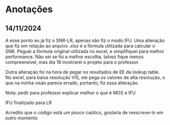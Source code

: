 # Anotações

## 14/11/2024

A esse ponto eu já fiz o SNR-LR, apenas não fiz o modo IFU. Uma alteração que fiz em relação ao arquivo .xlsx é a fórmula utilizada para calcular o SNR. Peguei a fórmula original utilizada no excel, e simplifiquei para melhor performance. Não sei se foi a melhor escolha, talvez fique menos compreensível, mas dia 18 mostrarei o projeto para o professor.

Outra alteração foi na hora de pegar os resultados de EE da lookup table. No excel, para baixa resolução VIS, ele pega os valores de alta resolução, o que na minha visão parece errado, portanto, fiz essa alteração.

Nota: pedir para professor explicar melhor o que é MOS e IFU

IFU finalizado para LR

Acredito que o código está um pouco caótico, gostaria de reescreve-lo em outro momento